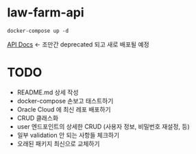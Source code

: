 # law-farm-api
<pre><code>docker-compose up -d 
</code></pre>
[API Docs](http://api.fotone.moe:8000/docs) <- 조만간 deprecated 되고 새로 배포될 예정   

# TODO

- README.md 상세 작성
- docker-compose 손보고 태스트하기
- Oracle Cloud 에 최신 레포 배포하기
- CRUD 클래스화
- user 엔드포인트의 상세한 CRUD (사용자 정보, 비밀번호 재설정, 등)
- 일부 validation 안 되는 사항들 체크하기
- 오래된 패키지 최신으로 교체하기
